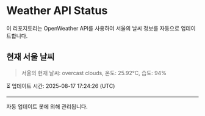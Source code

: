 
# Weather API Status

이 리포지토리는 OpenWeather API를 사용하여 서울의 날씨 정보를 자동으로 업데이트합니다.

## 현재 서울 날씨
> 서울의 현재 날씨: overcast clouds, 온도: 25.92°C, 습도: 94%

⏳ 업데이트 시간: 2025-08-17 17:24:26 (UTC)

---
자동 업데이트 봇에 의해 관리됩니다.

